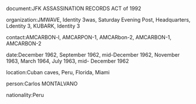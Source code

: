 document:JFK ASSASSINATION RECORDS ACT of 1992

organization:JMWAVE, Identity 3was, Saturday Evening Post, Headquarters, Ldentity 3, KUBARK, Identity 3

contact:AMCARBON-l, AMCARPON-1, AMCARbon-2, AMCARBON-1, AMCARBON-2

date:December 1962, September 1962, mid-December 1962, November 1963, March 1964, July 1963, mid- December 1962

location:Cuban caves, Peru, Florida, Miami

person:Carlos MONTALVANO

nationality:Peru

